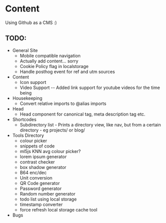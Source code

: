 # Content

Using Github as a CMS :)

## TODO:
* General Site
    * Mobile compatible navigation
    * Actually add content... sorry
    * Cookie Policy flag in localstorage
    * Handle posthog event for ref and utm sources
* Content
    * Icon support
    * Video Support -- Added link support for youtube videos for the time being
* Housekeeping
    * Convert relative imports to @alias imports
* Head
    * Head component for canonical tag, meta description tag etc.
* Shortcodes
    *  Subdirectory list - Prints a directory view, like nav, but from a certain directory - eg projects/ or blog/
* Tools Directory
    * colour picker
    * snippets of code
    * ml5js KNN avg colour picker?
    * lorem ipsum generator
    * contrast checker
    * box shadow generator
    * B64 enc/dec
    * Unit conversion
    * QR Code generator
    * Password generator
    * Random number generator
    * todo list using local storage
    * timestamp converter
    * force refresh local storage cache tool
* Bugs
